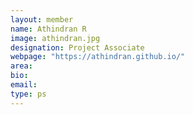 ```yaml
---
layout: member
name: Athindran R
image: athindran.jpg
designation: Project Associate
webpage: "https://athindran.github.io/"
area:
bio:
email:
type: ps
---
```

